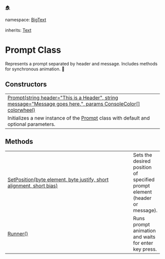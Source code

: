 <a href="https://github.com/cipher-1i/BigConsole/blob/master/README.md#bigconsole">🏠</a><br/><br/>
namespace: <a href="https://github.com/cipher-1i/BigConsole/blob/master/documentation/BigText/README.md#bigtext-namespace">BigText</a>
<br/><br/>
inherits: <a href="https://github.com/cipher-1i/BigConsole/blob/master/documentation/BigText/Text.md#text-class">Text</a>

<h1 id="prompt-class">Prompt Class</h1>
Represents a prompt separated by header and message.  Includes methods for synchronous animation. &#x1F34E;

<h2>Constructors</h2>
<table>
<tbody>
<tr>
<td>
<a href="#">
Prompt(string header="This is a Header", string message="Message goes here.", params ConsoleColor[] colorwheel)
</a>
</td>
</tr>
<tr>
<td>
Initializes a new instance of the <a href="#prompt-class">Prompt</a> class with default and optional parameters.
</td>
</tr>
</tbody>
</table>

<h2>Methods</h2>
<table>
<tbody>
<tr>
<td width="489">
<a href="#">SetPosition(byte element, byte justify, short alignment, short bias)</a>
</td>
<td>
Sets the desired position of specified prompt element (header or message).
</td>
</tr>
<tr>
<td>
<a href="#">Runner()</a>
</td>
<td>
Runs prompt animation and waits for enter key press.
</td>
</tr>
</tbody>
</table>
